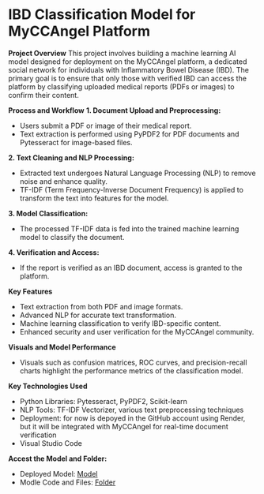# IBD Classification Model for MyCCAngel Platform

**Project Overview**
This project involves building a machine learning AI model designed for deployment on the MyCCAngel platform, a dedicated social network for individuals with Inflammatory Bowel Disease (IBD). The primary goal is to ensure that only those with verified IBD can access the platform by classifying uploaded medical reports (PDFs or images) to confirm their content.

**Process and Workflow**
**1. Document Upload and Preprocessing:**
- Users submit a PDF or image of their medical report.
- Text extraction is performed using PyPDF2 for PDF documents and Pytesseract for image-based files.

**2. Text Cleaning and NLP Processing:**
-	Extracted text undergoes Natural Language Processing (NLP) to remove noise and enhance quality.
-	TF-IDF (Term Frequency-Inverse Document Frequency) is applied to transform the text into features for the model.

**3. Model Classification:**
- The processed TF-IDF data is fed into the trained machine learning model to classify the document.

**4. Verification and Access:**
- If the report is verified as an IBD document, access is granted to the platform.

**Key Features**
- Text extraction from both PDF and image formats.
- Advanced NLP for accurate text transformation.
- Machine learning classification to verify IBD-specific content.
- Enhanced security and user verification for the MyCCAngel community.

**Visuals and Model Performance**
- Visuals such as confusion matrices, ROC curves, and precision-recall charts highlight the performance metrics of the classification model.


**Key Technologies Used**
- Python Libraries: Pytesseract, PyPDF2, Scikit-learn
- NLP Tools: TF-IDF Vectorizer, various text preprocessing techniques
- Deployment: for now is depoyed in the GitHub account using Render, but it will be integrated with MyCCAngel for real-time document verification
- Visual Studio Code

**Accest the Model and Folder:**
- Deployed Model: [Model](https://ibd-medicalreport-classifier.onrender.com/)
- Modle Code and Files: [Folder](https://github.com/Baqer0/IBD_MedicalReport_Classifier)


